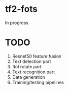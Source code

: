 # tf2-fots

In progress

# TODO
1. Resnet50 feature fusion
2. Text detection part
3. RoI rotate part
4. Text recognition part
5. Data generation
6. Training/testing pipelines
